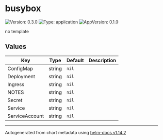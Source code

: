 # busybox

![Version: 0.3.0](https://img.shields.io/badge/Version-0.3.0-informational?style=flat-square) ![Type: application](https://img.shields.io/badge/Type-application-informational?style=flat-square) ![AppVersion: 0.1.0](https://img.shields.io/badge/AppVersion-0.1.0-informational?style=flat-square)

no template

## Values

| Key | Type | Default | Description |
|-----|------|---------|-------------|
| ConfigMap | string | `nil` |  |
| Deployment | string | `nil` |  |
| Ingress | string | `nil` |  |
| NOTES | string | `nil` |  |
| Secret | string | `nil` |  |
| Service | string | `nil` |  |
| ServiceAccount | string | `nil` |  |

----------------------------------------------
Autogenerated from chart metadata using [helm-docs v1.14.2](https://github.com/norwoodj/helm-docs/releases/v1.14.2)
